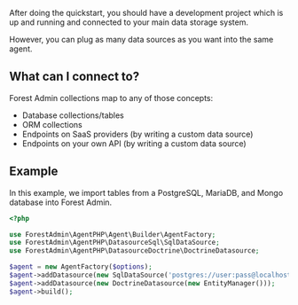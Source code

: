 After doing the quickstart, you should have a development project which is up and running and connected to your main data storage system.

However, you can plug as many data sources as you want into the same agent.

## What can I connect to?

Forest Admin collections map to any of those concepts:

- Database collections/tables
- ORM collections
- Endpoints on SaaS providers (by writing a custom data source)
- Endpoints on your own API (by writing a custom data source)

## Example

In this example, we import tables from a PostgreSQL, MariaDB, and Mongo database into Forest Admin.

```php
<?php

use ForestAdmin\AgentPHP\Agent\Builder\AgentFactory;
use ForestAdmin\AgentPHP\DatasourceSql\SqlDataSource;
use ForestAdmin\AgentPHP\DatasourceDoctrine\DoctrineDatasource;

$agent = new AgentFactory($options);
$agent->addDatasource(new SqlDataSource('postgres://user:pass@localhost:5432/mySchema'));
$agent->addDatasource(new DoctrineDatasource(new EntityManager()));
$agent->build();
```
